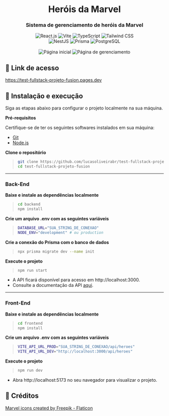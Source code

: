 <div align="center">
  <h1>Heróis da Marvel</h1>
  <h3>Sistema de gerenciamento de heróis da Marvel</h3>
  <div>
    <img src="https://img.shields.io/badge/React.JS-%2320232a.svg?style=for-the-badge&logo=react&logoColor=%2361DAFB" alt="React.js" />
    <img src="https://img.shields.io/badge/vite-%23646CFF.svg?style=for-the-badge&logo=vite&logoColor=white" alt="Vite" />
    <img src="https://img.shields.io/badge/typescript-%23007ACC.svg?style=for-the-badge&logo=typescript&logoColor=white" alt="TypeScript" />
    <img src="https://img.shields.io/badge/TailwindCSS-%2338B2AC.svg?style=for-the-badge&logo=tailwind-css&logoColor=white" alt="Tailwind CSS" />
  </div>
  <div>
    <img src="https://img.shields.io/badge/nestjs-E0234E?style=for-the-badge&logo=nestjs&logoColor=white" alt="NestJS" />
    <img src="https://img.shields.io/badge/Prisma-3982CE?style=for-the-badge&logo=Prisma&logoColor=white" alt="Prisma" />
    <img src="https://img.shields.io/badge/postgresql-4169e1?style=for-the-badge&logo=postgresql&logoColor=white" alt="PostgreSQL" />
  </div>
  <br />
  <img src="https://github.com/user-attachments/assets/e2e88636-83da-49cb-aeab-859e6bf9c291" alt="Página inicial" />
  <img src="https://github.com/user-attachments/assets/769a78ac-3367-4746-92b7-bb5127163d9e" alt="Página de gerenciamento" />
</div>

## <a name="link">🔗 Link de acesso</a>

https://test-fullstack-projeto-fusion.pages.dev

## <a name="instalacao-e-execucao">🚀 Instalação e execução</a>

Siga as etapas abaixo para configurar o projeto localmente na sua máquina.

**Pré-requisitos**

Certifique-se de ter os seguintes softwares instalados em sua máquina:

- [Git](https://git-scm.com/)
- [Node.js](https://nodejs.org/en)

**Clone o repositório**

> ```bash
> git clone https://github.com/lucasoliveirabr/test-fullstack-projeto-fusion.git
> cd test-fullstack-projeto-fusion
> ```

---

### Back-End

**Baixe e instale as dependências localmente**

> ```bash
> cd backend
> npm install
> ```

**Crie um arquivo .env com as seguintes variáveis**

> ```bash
> DATABASE_URL="SUA_STRING_DE_CONEXAO"
> NODE_ENV="development" # ou production
> ```

**Crie a conexão do Prisma com o banco de dados**

> ```bash
> npx prisma migrate dev --name init
> ```

**Execute o projeto**

> ```bash
> npm run start
> ```

- A API ficará disponível para acesso em http://localhost:3000.
- Consulte a documentação da API <a href="https://github.com/lucasoliveirabr/test-fullstack-projeto-fusion/tree/main/backend" title="Documentação da API">aqui</a>.

---

### Front-End

**Baixe e instale as dependências localmente**

> ```bash
> cd frontend
> npm install
> ```

**Crie um arquivo .env com as seguintes variáveis**

> ```bash
> VITE_API_URL_PROD="SUA_STRING_DE_CONEXAO/api/heroes"
> VITE_API_URL_DEV="http://localhost:3000/api/heroes"
> ```

**Execute o projeto**

> ```bash
> npm run dev
> ```

- Abra http://localhost:5173 no seu navegador para visualizar o projeto.

## <a name="link">📜 Créditos</a>

<a href="https://www.flaticon.com/free-icons/marvel" title="marvel icons">Marvel icons created by Freepik - Flaticon</a>